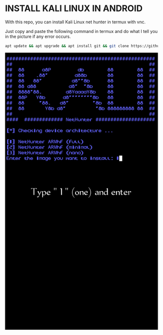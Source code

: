 # INSTALL KALI LINUX IN ANDROID
With this repo, you can install Kali Linux net hunter in termux with vnc.

Just copy and paste the following command in termux and do what I tell you in the picture if any error occurs.

```bash
apt update && apt upgrade && apt install git && git clone https://github.com/UZAIRxDEV223/INSTALL-KALI-LINUX-IN-ANDROID-.git && cd /INSTALL-KALI-LINUX-IN-ANDROID- && chmod +x Installkali.sh && ./Installkali.sh
```
![pic](pic.png)
